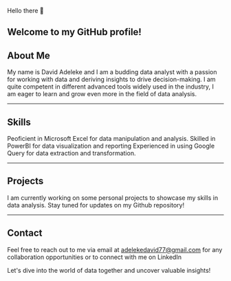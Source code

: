  Hello there 👋

Welcome to my GitHub profile!
---------------------------------
About Me
----------------------------------
My name is David Adeleke and I am a budding data analyst with a passion for working with data and deriving insights to drive decision-making.
I am quite competent in different advanced tools widely used in the industry, I am eager to learn and grow even more in the field of data analysis.

---------------------------------------------
Skills
--------------------------

Peoficient in Microsoft Excel for data manipulation and analysis.
Skilled in PowerBI for data visualization and reporting
Experienced in using Google Query for data extraction and transformation.

-----------------------------------------------
Projects
-----------------------------------
I am currently working on some personal projects to showcase my skills in data analysis. Stay tuned for updates on my Github repository!

-------------------

Contact 
-------------------------
Feel free to reach out to me via email at adelekedavid77@gmail.com for any collaboration opportunities or to connect with me on LinkedIn

Let's dive into the world of data together and uncover valuable insights!
















<!--
**agenieus/agenieus** is a ✨ _special_ ✨ repository because its `README.md` (this file) appears on your GitHub profile.

Here are some ideas to get you started:

- 🔭 I’m currently working on ...
- 🌱 I’m currently learning ...
- 👯 I’m looking to collaborate on ...
- 🤔 I’m looking for help with ...
- 💬 Ask me about ...
- 📫 How to reach me: ...
- 😄 Pronouns: ...
- ⚡ Fun fact: ...
-->
